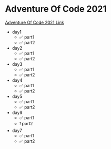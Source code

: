 # Adventure Of Code 2021

[Adventure Of Code 2021 Link](https://adventofcode.com/2021)

- day1
  - ✅ part1
  - ✅ part2
- day2
  - ✅ part1
  - ✅ part2
- day3
  - ✅ part1
  - ✅ part2
- day4
  - ✅ part1
  - ✅ part2
- day5
  - ✅ part1
  - ✅ part2
- day6
  - ✅ part1
  - ❗️ part2
- day7
  - ✅ part1
  - ✅ part2


